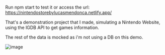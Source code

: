 Run npm start to test it or access the url: https://nintendostorebylucasmendonca.netlify.app/

That's a demonstration project that I made, simulating a Nintendo Website, using the IGDB API to get games information.

The rest of the data is mocked as i'm not using a DB on this demo.

![image](https://github.com/user-attachments/assets/64764113-c49a-4424-a8f8-7492aa37dfdd)
